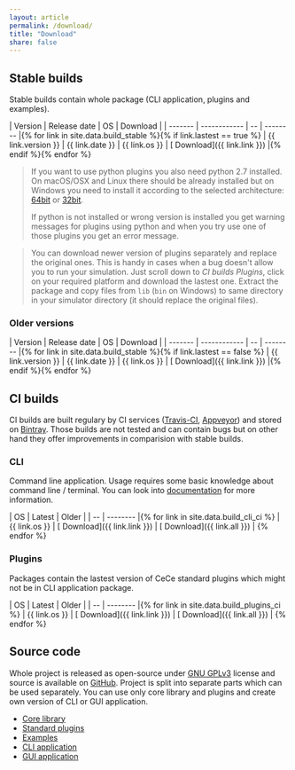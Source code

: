 ```yaml
---
layout: article
permalink: /download/
title: "Download"
share: false
---
```


## Stable builds

Stable builds contain whole package (CLI application, plugins and examples).

| Version | Release date | OS | Download |
| ------- | ------------ | -- | -------- |{% for link in site.data.build_stable %}{% if link.lastest == true %}
| {{ link.version }} | {{ link.date }} | {{ link.os }} | [<i class="fa fa-download" aria-hidden="true"></i> Download]({{ link.link }}) |{% endif %}{% endfor %}

> If you want to use python plugins you also need python 2.7 installed. On macOS/OSX and Linux there should be already installed but on Windows you need to install it according to the selected architecture: [64bit](https://www.python.org/ftp/python/2.7.12/python-2.7.12.amd64.msi) or [32bit](https://www.python.org/ftp/python/2.7.12/python-2.7.12.msi).
>
> If python is not installed or wrong version is installed you get warning messages for plugins using python and when you try use one of those plugins you get an error message.

> You can download newer version of plugins separately and replace the original ones. This is handy in cases when a bug doesn't allow you to run your simulation. Just scroll down to *CI builds* *Plugins*, click on your required platform and download the lastest one. Extract the package and copy files from `lib` (`bin` on Windows) to same directory in your simulator directory (it should replace the original files).

### Older versions

| Version | Release date | OS | Download |
| ------- | ------------ | -- | -------- |{% for link in site.data.build_stable %}{% if link.lastest == false %}
| {{ link.version }} | {{ link.date }} | {{ link.os }} | [<i class="fa fa-download" aria-hidden="true"></i> Download]({{ link.link }}) |{% endif %}{% endfor %}

## CI builds

CI builds are built regulary by CI services ([Travis-CI](https://travis-ci.org), [Appveyor](https://www.appveyor.com)) and stored on [Bintray](https://bintray.com). Those builds are not tested and can contain bugs but on other hand they offer improvements in comparision with stable builds.

### CLI

Command line application. Usage requires some basic knowledge about command line / terminal. You can look into [documentation](/documentation/) for more information.

| OS | Latest | Older |
| -- | -------- |{% for link in site.data.build_cli_ci %}
| {{ link.os }} | [<i class="fa fa-download" aria-hidden="true"></i> Download]({{ link.link }}) | [<i class="fa fa-download" aria-hidden="true"></i> Download]({{ link.all }}) | {% endfor %}

### Plugins

Packages contain the lastest version of CeCe standard plugins which might not be in CLI application package.

| OS | Latest | Older |
| -- | -------- |{% for link in site.data.build_plugins_ci %}
| {{ link.os }} | [<i class="fa fa-download" aria-hidden="true"></i> Download]({{ link.link }}) | [<i class="fa fa-download" aria-hidden="true"></i> Download]({{ link.all }}) | {% endfor %}

## Source code

Whole project is released as open-source under [GNU GPLv3](https://www.gnu.org/licenses/gpl-3.0.en.html) license and source is available on [GitHub](https://github.com). Project is split into separate parts which can be used separately. You can use only core library and plugins and create own version of CLI or GUI application.

* [Core library](https://github.com/GeorgievLab/CeCe-cli)
* [Standard plugins](https://github.com/GeorgievLab/CeCe-plugins)
* [Examples](https://github.com/GeorgievLab/CeCe-examples)
* [CLI application](https://github.com/GeorgievLab/CeCe-cli)
* [GUI application](https://github.com/GeorgievLab/CeCe-gui)
